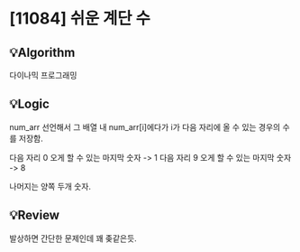 # [11084] 쉬운 계단 수
## 💡Algorithm

다이나믹 프로그래밍

## 💡Logic

num_arr 선언해서 그 배열 내 num_arr[i]에다가 i가 다음 자리에 올 수 있는 경우의 수를 저장함.

다음 자리 0 오게 할 수 있는 마지막 숫자 -> 1
다음 자리 9 오게 할 수 있는 마지막 숫자 -> 8

나머지는 양쪽 두개 숫자.


## 💡Review

발상하면 간단한 문제인데 꽤 좆같은듯.
